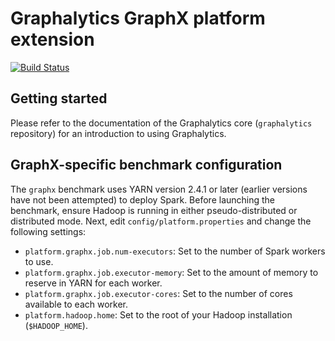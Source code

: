 # Graphalytics GraphX platform extension

[![Build Status](https://jenkins.tribler.org/buildStatus/icon?job=Graphalytics/Platforms/GraphX_master)](https://jenkins.tribler.org/job/Graphalytics/job/Platforms/job/GraphX_master/)

## Getting started

Please refer to the documentation of the Graphalytics core (`graphalytics` repository) for an introduction to using Graphalytics.


## GraphX-specific benchmark configuration

The `graphx` benchmark uses YARN version 2.4.1 or later (earlier versions have not been attempted) to deploy Spark. Before launching the benchmark, ensure Hadoop is running in either pseudo-distributed or distributed mode. Next, edit `config/platform.properties` and change the following settings:

 - `platform.graphx.job.num-executors`: Set to the number of Spark workers to use.
 - `platform.graphx.job.executor-memory`: Set to the amount of memory to reserve in YARN for each worker.
 - `platform.graphx.job.executor-cores`: Set to the number of cores available to each worker.
 - `platform.hadoop.home`: Set to the root of your Hadoop installation (`$HADOOP_HOME`).

